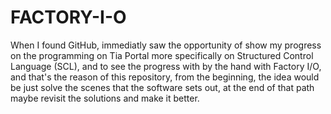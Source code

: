 # FACTORY-I-O
When I found GitHub,
immediatly saw the opportunity of show my progress on the programming on Tia Portal
more specifically on Structured Control Language (SCL),
and to see the progress with by the hand with Factory I/O,
and that's the reason of this repository, from the beginning,
the idea would be just solve the scenes that the software sets out,
at the end of that path maybe revisit the solutions and make it better.

